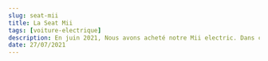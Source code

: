 ```yaml
---
slug: seat-mii
title: La Seat Mii
tags: [voiture-electrique]
description: En juin 2021, Nous avons acheté notre Mii electric. Dans cet article, vous apprendrez comment nous avons pris en main la voiture et pourquoi nous l'apprécions toujours autant.
date: 27/07/2021
---
```



